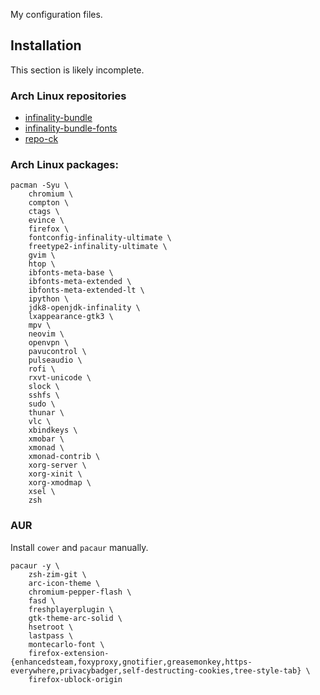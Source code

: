 My configuration files.

## Installation

This section is likely incomplete.

### Arch Linux repositories
 * [infinality-bundle](https://wiki.archlinux.org/index.php/Unofficial_user_repositories#infinality-bundle)
 * [infinality-bundle-fonts](https://wiki.archlinux.org/index.php/Unofficial_user_repositories#infinality-bundle-fonts)
 * [repo-ck](https://wiki.archlinux.org/index.php/Unofficial_user_repositories#repo-ck)

### Arch Linux packages:
    pacman -Syu \
        chromium \
        compton \
        ctags \
        evince \
        firefox \
        fontconfig-infinality-ultimate \
        freetype2-infinality-ultimate \
        gvim \
        htop \
        ibfonts-meta-base \
        ibfonts-meta-extended \
        ibfonts-meta-extended-lt \
        ipython \
        jdk8-openjdk-infinality \
        lxappearance-gtk3 \
        mpv \
        neovim \
        openvpn \
        pavucontrol \
        pulseaudio \
        rofi \
        rxvt-unicode \
        slock \
        sshfs \
        sudo \
        thunar \
        vlc \
        xbindkeys \
        xmobar \
        xmonad \
        xmonad-contrib \
        xorg-server \
        xorg-xinit \
        xorg-xmodmap \
        xsel \
        zsh


### AUR

Install `cower` and `pacaur` manually.

    pacaur -y \
        zsh-zim-git \
        arc-icon-theme \
        chromium-pepper-flash \
        fasd \
        freshplayerplugin \
        gtk-theme-arc-solid \
        hsetroot \
        lastpass \
        montecarlo-font \
        firefox-extension-{enhancedsteam,foxyproxy,gnotifier,greasemonkey,https-everywhere,privacybadger,self-destructing-cookies,tree-style-tab} \
        firefox-ublock-origin
